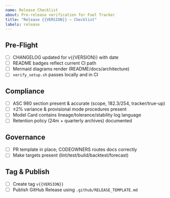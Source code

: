 ```yaml
---
name: Release Checklist
about: Pre-release verification for Fuel Tracker
title: "Release {{VERSION}} – Checklist"
labels: release
---
```


## Pre-Flight
- [ ] CHANGELOG updated for v{{VERSION}} with date
- [ ] README badges reflect current CI path
- [ ] Mermaid diagrams render (README/docs/architecture)
- [ ] `verify_setup.sh` passes locally and in CI

## Compliance
- [ ] ASC 980 section present & accurate (scope, 182.3/254, tracker/true-up)
- [ ] ±2% variance & provisional mode procedures present
- [ ] Model Card contains lineage/tolerance/stability log language
- [ ] Retention policy (24m + quarterly archives) documented

## Governance
- [ ] PR template in place; CODEOWNERS routes docs correctly
- [ ] Make targets present (lint/test/build/backtest/forecast)

## Tag & Publish
- [ ] Create tag `v{{VERSION}}`
- [ ] Publish GitHub Release using `.github/RELEASE_TEMPLATE.md`

